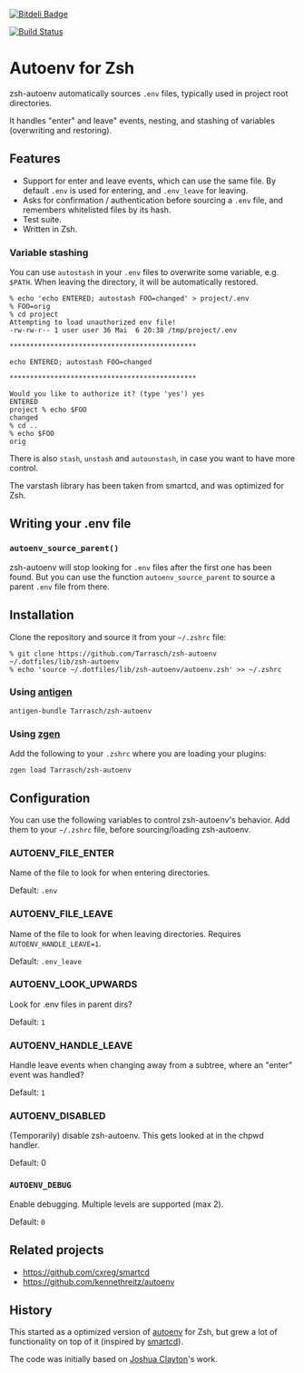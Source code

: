 [![Bitdeli Badge](https://d2weczhvl823v0.cloudfront.net/Tarrasch/zsh-autoenv/trend.png)](https://bitdeli.com/free "Bitdeli Badge")

[![Build Status](https://travis-ci.org/Tarrasch/zsh-autoenv.svg?branch=master)](https://travis-ci.org/Tarrasch/zsh-autoenv)

# Autoenv for Zsh

zsh-autoenv automatically sources `.env` files, typically used in project
root directories.

It handles "enter" and leave" events, nesting, and stashing of
variables (overwriting and restoring).

## Features

 - Support for enter and leave events, which can use the same file.
   By default `.env` is used for entering, and `.env_leave` for leaving.
 - Asks for confirmation / authentication before sourcing a `.env` file, and
   remembers whitelisted files by its hash.
 - Test suite.
 - Written in Zsh.

### Variable stashing

You can use `autostash` in your `.env` files to overwrite some variable, e.g.
`$PATH`.  When leaving the directory, it will be automatically restored.

    % echo 'echo ENTERED; autostash FOO=changed' > project/.env
    % FOO=orig
    % cd project
    Attempting to load unauthorized env file!
    -rw-rw-r-- 1 user user 36 Mai  6 20:38 /tmp/project/.env

    **********************************************

    echo ENTERED; autostash FOO=changed

    **********************************************

    Would you like to authorize it? (type 'yes') yes
    ENTERED
    project % echo $FOO
    changed
    % cd ..
    % echo $FOO
    orig

There is also `stash`, `unstash` and `autounstash`, in case you want to
have more control.

The varstash library has been taken from smartcd, and was optimized for Zsh.


## Writing your .env file

### `autoenv_source_parent()`

zsh-autoenv will stop looking for `.env` files after the first one has been
found.  But you can use the function `autoenv_source_parent` to source a
parent `.env` file from there.


## Installation

Clone the repository and source it from your `~/.zshrc` file:

    % git clone https://github.com/Tarrasch/zsh-autoenv ~/.dotfiles/lib/zsh-autoenv
    % echo 'source ~/.dotfiles/lib/zsh-autoenv/autoenv.zsh' >> ~/.zshrc

### Using [antigen](https://github.com/zsh-users/antigen)

    antigen-bundle Tarrasch/zsh-autoenv

### Using [zgen](https://github.com/tarjoilija/zgen)

Add the following to your `.zshrc` where you are loading your plugins:

    zgen load Tarrasch/zsh-autoenv


## Configuration

You can use the following variables to control zsh-autoenv's behavior.
Add them to your `~/.zshrc` file, before sourcing/loading zsh-autoenv.

### AUTOENV\_FILE\_ENTER
Name of the file to look for when entering directories.

Default: `.env`

### AUTOENV\_FILE\_LEAVE
Name of the file to look for when leaving directories.
Requires `AUTOENV_HANDLE_LEAVE=1`.

Default: `.env_leave`

### AUTOENV\_LOOK\_UPWARDS
Look for .env files in parent dirs?

Default: `1`

### AUTOENV\_HANDLE\_LEAVE
Handle leave events when changing away from a subtree, where an "enter"
event was handled?

Default: `1`

### AUTOENV\_DISABLED
(Temporarily) disable zsh-autoenv. This gets looked at in the chpwd handler.

Default: 0

### `AUTOENV_DEBUG`
Enable debugging. Multiple levels are supported (max 2).

Default: `0`


## Related projects
- https://github.com/cxreg/smartcd
- https://github.com/kennethreitz/autoenv


## History

This started as a optimized version of
[autoenv](https://github.com/kennethreitz/autoenv) for Zsh, but grew a lot of
functionality on top of it (inspired by
[smartcd](https://github.com/cxreg/smartcd)).

The code was initially based on [Joshua Clayton](https://github.com/joshuaclayton)'s work.
